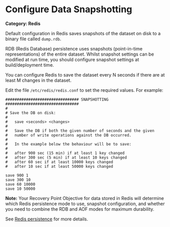 # Configure Data Snapshotting

__Category: Redis__

Default configuration in Redis saves snapshots of the dataset on disk to a binary file called `dump.rdb`.

RDB (Redis Database) persistence uses snapshots (point-in-time representations) of the entire dataset. Whilst snapshot settings can be modified at run time, you should configure snapshot settings at build/deployment time.

You can configure Redis to save the dataset every N seconds if there are at least M changes in the dataset.

Edit the file `/etc/redis/redis.conf` to set the required values. For example:

```
################################ SNAPSHOTTING  ################################
#
# Save the DB on disk:
#
#   save <seconds> <changes>
#
#   Save the DB if both the given number of seconds and the given
#   number of write operations against the DB occurred.
#
#   In the example below the behaviour will be to save:
#
#   after 900 sec (15 min) if at least 1 key changed
#   after 300 sec (5 min) if at least 10 keys changed
#   after 60 sec if at least 10000 keys changed
#   after 10 sec if at least 50000 keys changed

save 900 1
save 300 10
save 60 10000
save 10 50000
```

__Note:__  Your Recovery Point Objective for data stored in Redis will determine which Redis persistence mode to use, snapshot configuration, and whether you need to combine the RDB and AOF modes for maximum durability.

See [Redis persistence](https://redis.io/topics/persistence) for more details.
